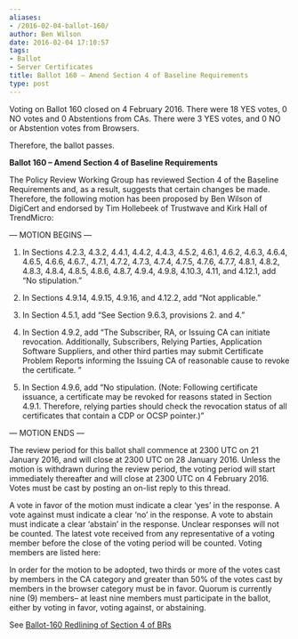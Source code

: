 ```yaml
---
aliases:
- /2016-02-04-ballot-160/
author: Ben Wilson
date: 2016-02-04 17:10:57
tags:
- Ballot
- Server Certificates
title: Ballot 160 – Amend Section 4 of Baseline Requirements
type: post
---
```


Voting on Ballot 160 closed on 4 February 2016. There were 18 YES votes, 0 NO votes and 0 Abstentions from CAs. There were 3 YES votes, and 0 NO or Abstention votes from Browsers.

Therefore, the ballot passes.

**Ballot 160 – Amend Section 4 of Baseline Requirements**

The Policy Review Working Group has reviewed Section 4 of the Baseline Requirements and, as a result, suggests that certain changes be made. Therefore, the following motion has been proposed by Ben Wilson of DigiCert and endorsed by Tim Hollebeek of Trustwave and Kirk Hall of TrendMicro:

— MOTION BEGINS —

1. In Sections 4.2.3, 4.3.2, 4.4.1, 4.4.2, 4.4.3, 4.5.2, 4.6.1, 4.6.2, 4.6.3, 4.6.4, 4.6.5, 4.6.6, 4.6.7., 4.7.1, 4.7.2, 4.7.3, 4.7.4, 4.7.5, 4.7.6, 4.7.7, 4.8.1, 4.8.2, 4.8.3, 4.8.4, 4.8.5, 4.8.6, 4.8.7, 4.9.4, 4.9.8, 4.10.3, 4.11, and 4.12.1, add “No stipulation.”

1. In Sections 4.9.14, 4.9.15, 4.9.16, and 4.12.2, add “Not applicable.”

1. In Section 4.5.1, add “See Section 9.6.3, provisions 2. and 4.”

1. In Section 4.9.2, add “The Subscriber, RA, or Issuing CA can initiate revocation. Additionally, Subscribers, Relying Parties, Application Software Suppliers, and other third parties may submit Certificate Problem Reports informing the Issuing CA of reasonable cause to revoke the certificate. ”

1. In Section 4.9.6, add “No stipulation. (Note: Following certificate issuance, a certificate may be revoked for reasons stated in Section 4.9.1. Therefore, relying parties should check the revocation status of all certificates that contain a CDP or OCSP pointer.)”

— MOTION ENDS —

The review period for this ballot shall commence at 2300 UTC on 21 January 2016, and will close at 2300 UTC on 28 January 2016. Unless the motion is withdrawn during the review period, the voting period will start immediately thereafter and will close at 2300 UTC on 4 February 2016. Votes must be cast by posting an on-list reply to this thread.

A vote in favor of the motion must indicate a clear ‘yes’ in the response. A vote against must indicate a clear ‘no’ in the response. A vote to abstain must indicate a clear ‘abstain’ in the response. Unclear responses will not be counted. The latest vote received from any representative of a voting member before the close of the voting period will be counted. Voting members are listed here:

In order for the motion to be adopted, two thirds or more of the votes cast by members in the CA category and greater than 50% of the votes cast by members in the browser category must be in favor. Quorum is currently nine (9) members– at least nine members must participate in the ballot, either by voting in favor, voting against, or abstaining.

See [Ballot-160 Redlining of Section 4 of BRs](/uploads/Ballot-160-Redlining-of-Section-4-of-BRs.pdf)